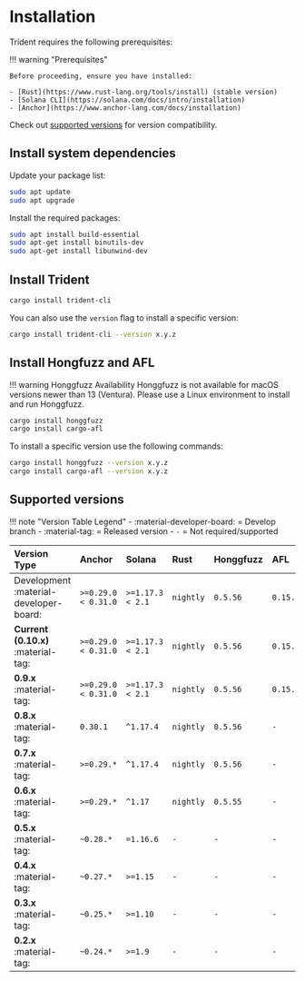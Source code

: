 # Installation

Trident requires the following prerequisites:

!!! warning "Prerequisites"

    Before proceeding, ensure you have installed:

    - [Rust](https://www.rust-lang.org/tools/install) (stable version)
    - [Solana CLI](https://solana.com/docs/intro/installation)
    - [Anchor](https://www.anchor-lang.com/docs/installation)

  Check out [supported versions](#supported-versions) for version compatibility.

## Install system dependencies

Update your package list:

```bash
sudo apt update
sudo apt upgrade
```
Install the required packages:
```bash
sudo apt install build-essential
sudo apt-get install binutils-dev
sudo apt-get install libunwind-dev
```

## Install Trident

```bash
cargo install trident-cli
```

You can also use the `version` flag to install a specific version:
```bash
cargo install trident-cli --version x.y.z
```

## Install Hongfuzz and AFL

!!! warning Honggfuzz Availability
    Honggfuzz is not available for macOS versions newer than 13 (Ventura). Please use a Linux environment to install and run Honggfuzz.

```bash
cargo install honggfuzz
cargo install cargo-afl
```
To install a specific version use the following commands:
```bash
cargo install honggfuzz --version x.y.z
cargo install cargo-afl --version x.y.z
```



## Supported versions

!!! note "Version Table Legend"
    - :material-developer-board: = Develop branch
    - :material-tag: = Released version
    - `-` = Not required/supported

| **Version Type** | **Anchor** | **Solana** | **Rust** | **Honggfuzz** | **AFL** |
|:----------------|:-----------|:-----------|:---------|:--------------|:---------|
| Development :material-developer-board: | `>=0.29.0 < 0.31.0` | `>=1.17.3 < 2.1` | `nightly` | `0.5.56` | `0.15.11` |
| **Current (0.10.x)** :material-tag: | `>=0.29.0 < 0.31.0` | `>=1.17.3 < 2.1` | `nightly` | `0.5.56` | `0.15.11` |
| **0.9.x** :material-tag: | `>=0.29.0 < 0.31.0` | `>=1.17.3 < 2.1` | `nightly` | `0.5.56` | `0.15.11` |
| **0.8.x** :material-tag: | `0.30.1` | `^1.17.4` | `nightly` | `0.5.56` | `-` |
| **0.7.x** :material-tag: | `>=0.29.*` | `^1.17.4` | `nightly` | `0.5.56` | `-` |
| **0.6.x** :material-tag: | `>=0.29.*` | `^1.17` | `nightly` | `0.5.55` | `-` |
| **0.5.x** :material-tag: | `~0.28.*` | `=1.16.6` | `-` | `-` | `-` |
| **0.4.x** :material-tag: | `~0.27.*` | `>=1.15` | `-` | `-` | `-` |
| **0.3.x** :material-tag: | `~0.25.*` | `>=1.10` | `-` | `-` | `-` |
| **0.2.x** :material-tag: | `~0.24.*` | `>=1.9` | `-` | `-` | `-` |
